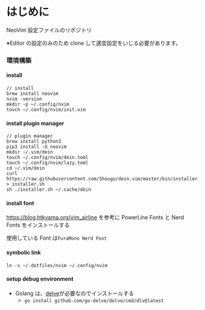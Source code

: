 # はじめに

NeoVim 設定ファイルのリポジトリ

※Editor の設定のみのため clone して適宜設定をいじる必要があります。

### 環境構築

#### install

```
// install
brew install neovim
nvim -version
mkdir -p ~/.config/nvim
touch ~/.config/nvim/init.vim
```

#### install plugin manager

```
// plugin manager
brew install python3
pip3 install -U neovim
mkdir ~/.vim/dein
touch ~/.config/nvim/dein.toml
touch ~/.config/nvim/lazy.toml
cd ~/.vim/dein
curl https://raw.githubusercontent.com/Shougo/dein.vim/master/bin/installer.sh > installer.sh
sh ./installer.sh ~/.cache/dein
```

#### install font

https://blog.htkyama.org/vim_airline を参考に PowerLine Fonts と Nerd Fonts をインストールする

使用している Font は`FuraMono Nerd Font`

#### symbolic link

`ln -s ~/.dotfiles/nvim ~/.config/nvim`

#### setup debug environment

- Golang は、[delve](https://github.com/go-delve/delve)が必要なのでインストールする
  - `go install github.com/go-delve/delve/cmd/dlv@latest`
